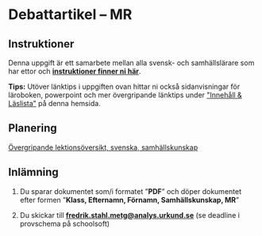# Debattartikel – MR

## Instruktioner
Denna uppgift är ett samarbete mellan alla svensk- och samhällslärare som har ettor och [**instruktioner finner ni här**](https://docs.google.com/document/d/12XUVy49l6p7Dm8AWOjFtcjhyu9BLPF1qZvyScoRJCyw/edit?usp=sharing).

**Tips:** Utöver länktips i uppgiften ovan hittar ni också sidanvisningar för läroboken, powerpoint och mer övergripande länktips under ["Innehåll & Läslista"](../material/innehall_laslista_fn_mr.md) på denna hemsida. 


## Planering
[Övergripande lektionsöversikt, svenska, samhällskunskap](https://docs.google.com/document/d/1lM4MkPVZsYMwAXduCs_0L5gd0Z0PRgjigrvhPjMrPOI/edit?usp=sharing)


## Inlämning

1. Du sparar dokumentet som/i formatet ”**PDF**” och döper dokumentet efter formen ”**Klass, Efternamn, Förnamn, Samhällskunskap, MR**”

2. Du skickar till **fredrik.stahl.metg@analys.urkund.se** (se deadline i provschema på schoolsoft) 

